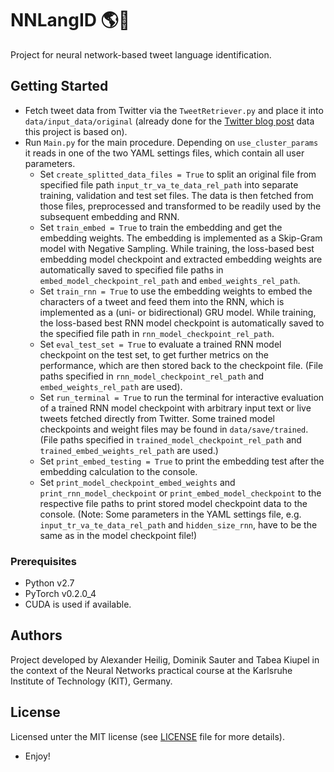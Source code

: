 # NNLangID :earth_americas::speech_balloon:
Project for neural network-based tweet language identification.

## Getting Started
* Fetch tweet data from Twitter via the `TweetRetriever.py` and place it into `data/input_data/original` (already done for the [Twitter blog post](https://blog.twitter.com/engineering/en_us/a/2015/evaluating-language-identification-performance.html) data this project is based on).
* Run `Main.py` for the main procedure. Depending on `use_cluster_params` it reads in one of the two YAML settings files, which contain all user parameters.
	* Set `create_splitted_data_files = True` to split an original file from specified file path `input_tr_va_te_data_rel_path` into separate training, validation and test set files. The data is then fetched from those files, preprocessed and transformed to be readily used by the subsequent embedding and RNN.
	* Set `train_embed = True` to train the embedding and get the embedding weights. The embedding is implemented as a Skip-Gram model with Negative Sampling. While training, the loss-based best embedding model checkpoint and extracted embedding weights are automatically saved to specified file paths in `embed_model_checkpoint_rel_path` and `embed_weights_rel_path`.
	* Set `train_rnn = True` to use the embedding weights to embed the characters of a tweet and feed them into the RNN, which is implemented as a (uni- or bidirectional) GRU model. While training, the loss-based best RNN model checkpoint is automatically saved to the specified file path in `rnn_model_checkpoint_rel_path`.
	* Set `eval_test_set = True` to evaluate a trained RNN model checkpoint on the test set, to get further metrics on the performance, which are then stored back to the checkpoint file. (File paths specified in `rnn_model_checkpoint_rel_path` and `embed_weights_rel_path` are used).
	* Set `run_terminal = True` to run the terminal for interactive evaluation of a trained RNN model checkpoint with arbitrary input text or live tweets fetched directly from Twitter. Some trained model checkpoints and weight files may be found in `data/save/trained`. (File paths specified in `trained_model_checkpoint_rel_path` and `trained_embed_weights_rel_path` are used.)
	* Set `print_embed_testing = True` to print the embedding test after the embedding calculation to the console.
	* Set `print_model_checkpoint_embed_weights` and `print_rnn_model_checkpoint` or `print_embed_model_checkpoint` to the respective file paths to print stored model checkpoint data to the console. (Note: Some parameters in the YAML settings file, e.g. `input_tr_va_te_data_rel_path` and `hidden_size_rnn`, have to be the same as in the model checkpoint file!)

### Prerequisites
* Python v2.7
* PyTorch v0.2.0_4
* CUDA is used if available.

## Authors
Project developed by Alexander Heilig, Dominik Sauter and Tabea Kiupel in the context of the Neural Networks practical course at the Karlsruhe Institute of Technology (KIT), Germany.

## License
Licensed unter the MIT license (see [LICENSE](LICENSE) file for more details).
* Enjoy!